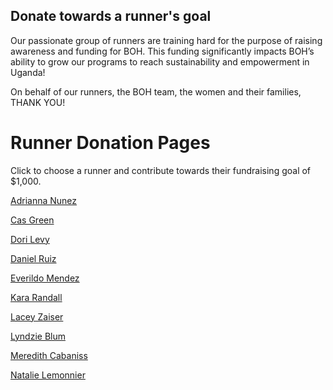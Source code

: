 ## Donate towards a runner's goal

Our passionate group of runners are training hard for the purpose of raising awareness and funding for BOH.  This funding significantly impacts BOH’s ability to grow our programs to reach sustainability and empowerment in Uganda!

On behalf of our runners, the BOH team, the women and their families, THANK YOU!

# Runner Donation Pages

Click to choose a runner and contribute towards their fundraising goal of $1,000.

[Adrianna Nunez](https://becauseofhope.webconnex.com/AdriannaNunez)

[Cas Green](https://becauseofhope.webconnex.com/casgreen)

[Dori Levy](https://becauseofhope.webconnex.com/DoriLevy)

[Daniel Ruiz](https://becauseofhope.webconnex.com/danielruiz)

[Everildo Mendez](https://becauseofhope.webconnex.com/EverildoMendez)

[Kara Randall](https://becauseofhope.webconnex.com/kararandall)

[Lacey Zaiser](https://becauseofhope.webconnex.com/LaceyZaiser)

[Lyndzie Blum](https://becauseofhope.webconnex.com/LyndzieBlum)

[Meredith Cabaniss](https://becauseofhope.webconnex.com/MeredithCabaniss)

[Natalie Lemonnier](https://becauseofhope.webconnex.com/NatalieRuns)
